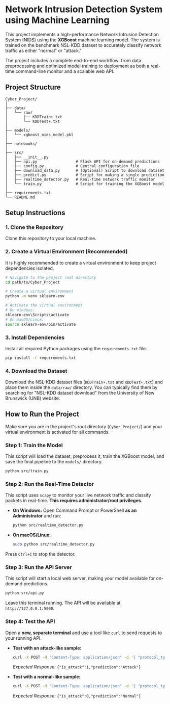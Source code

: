 # Network Intrusion Detection System using Machine Learning

This project implements a high-performance Network Intrusion Detection System (NIDS) using the **XGBoost** machine learning model. The system is trained on the benchmark NSL-KDD dataset to accurately classify network traffic as either "normal" or "attack."

The project includes a complete end-to-end workflow: from data preprocessing and optimized model training to deployment as both a real-time command-line monitor and a scalable web API.

## Project Structure

```
Cyber_Project/
│
├── data/
│   └── raw/
│       ├── KDDTrain+.txt
│       └── KDDTest+.txt
│
├── models/
│   └── xgboost_nids_model.pkl
│
├── notebooks/
│
├── src/
│   ├── __init__.py
│   ├── api.py                 # Flask API for on-demand predictions
│   ├── config.py              # Central configuration file
│   ├── download_data.py       # (Optional) Script to download dataset
│   ├── predict.py             # Script for making a single prediction
│   ├── realtime_detector.py   # Real-time network traffic monitor
│   └── train.py               # Script for training the XGBoost model
│
├── requirements.txt
└── README.md
```

## Setup Instructions

### 1. Clone the Repository
Clone this repository to your local machine.

### 2. Create a Virtual Environment (Recommended)
It is highly recommended to create a virtual environment to keep project dependencies isolated.

```bash
# Navigate to the project root directory
cd path/to/Cyber_Project

# Create a virtual environment
python -m venv sklearn-env

# Activate the virtual environment
# On Windows:
sklearn-env\Scripts\activate
# On macOS/Linux:
source sklearn-env/bin/activate
```

### 3. Install Dependencies
Install all required Python packages using the `requirements.txt` file.

```bash
pip install -r requirements.txt
```

### 4. Download the Dataset
Download the NSL-KDD dataset files (`KDDTrain+.txt` and `KDDTest+.txt`) and place them inside the `data/raw/` directory. You can typically find them by searching for "NSL-KDD dataset download" from the University of New Brunswick (UNB) website.

## How to Run the Project

Make sure you are in the project's root directory (`Cyber_Project/`) and your virtual environment is activated for all commands.

### Step 1: Train the Model
This script will load the dataset, preprocess it, train the XGBoost model, and save the final pipeline to the `models/` directory.

```bash
python src/train.py
```

### Step 2: Run the Real-Time Detector
This script uses `scapy` to monitor your live network traffic and classify packets in real-time. **This requires administrator/root privileges.**

*   **On Windows:** Open Command Prompt or PowerShell **as an Administrator** and run:
    ```bash
    python src/realtime_detector.py
    ```
*   **On macOS/Linux:**
    ```bash
    sudo python src/realtime_detector.py
    ```
Press `Ctrl+C` to stop the detector.

### Step 3: Run the API Server
This script will start a local web server, making your model available for on-demand predictions.

```bash
python src/api.py
```
Leave this terminal running. The API will be available at `http://127.0.0.1:5000`.

### Step 4: Test the API
Open a **new, separate terminal** and use a tool like `curl` to send requests to your running API.

*   **Test with an attack-like sample:**
    ```bash
    curl -X POST -H "Content-Type: application/json" -d '{ "protocol_type": "tcp", "service": "private", "flag": "S0", "count": 200, "serror_rate": 1.0 }' http://127.0.0.1:5000/predict
    ```
    *Expected Response:* `{"is_attack":1,"prediction":"Attack"}`

*   **Test with a normal-like sample:**
    ```bash
    curl -X POST -H "Content-Type: application/json" -d '{ "protocol_type": "tcp", "service": "http", "flag": "SF", "src_bytes": 300, "dst_bytes": 5000 }' http://127.0.0.1:5000/predict
    ```
    *Expected Response:* `{"is_attack":0,"prediction":"Normal"}`